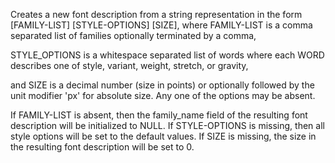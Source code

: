 Creates a new font description from a string representation in the form [FAMILY-LIST] [STYLE-OPTIONS] [SIZE], where FAMILY-LIST is a comma separated list of families optionally terminated by a comma, 

STYLE_OPTIONS is a whitespace separated list of words where each WORD describes one of style, variant, weight, stretch, or gravity,

 and SIZE is a decimal number (size in points) or optionally followed by the unit modifier 'px' for absolute size. Any one of the options may be absent. 

If FAMILY-LIST is absent, then the family_name field of the resulting font description will be initialized to NULL. If STYLE-OPTIONS is missing, then all style options will be set to the default values. If SIZE is missing, the size in the resulting font description will be set to 0.